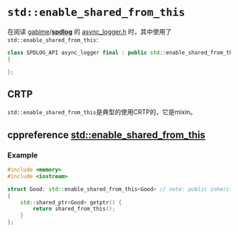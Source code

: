 # `std::enable_shared_from_this`

在阅读 [gabime](https://github.com/gabime)/**[spdlog](https://github.com/gabime/spdlog)** 的 [async_logger.h](https://github.com/gabime/spdlog/blob/v1.x/include/spdlog/async_logger.h) 时，其中使用了 `std::enable_shared_from_this`:

```C++
class SPDLOG_API async_logger final : public std::enable_shared_from_this<async_logger>, public logger
{

};

```

## CRTP

`std::enable_shared_from_this`是典型的使用CRTP的，它是mixin。

## cppreference [std::enable_shared_from_this](https://en.cppreference.com/w/cpp/memory/enable_shared_from_this)



### Example

```c++
#include <memory>
#include <iostream>

struct Good: std::enable_shared_from_this<Good> // note: public inheritance
{
    std::shared_ptr<Good> getptr() {
        return shared_from_this();
    }
};

```

